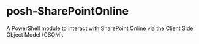 # posh-SharePointOnline
A PowerShell module to interact with SharePoint Online via the Client Side Object Model (CSOM).
